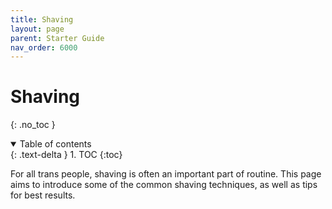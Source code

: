 ```yaml
---
title: Shaving
layout: page
parent: Starter Guide
nav_order: 6000
---
```

# Shaving
{: .no_toc }

<details open markdown="block">
  <summary>
    Table of contents
  </summary>
  {: .text-delta }
1. TOC
{:toc}
</details>

For all trans people, shaving is often an important part of routine. This page aims to introduce some of the common shaving techniques, as well as tips for best results.


